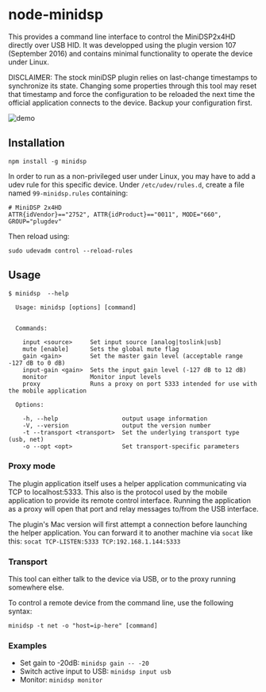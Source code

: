 # node-minidsp
This provides a command line interface to control the MiniDSP2x4HD directly over USB HID. It was developped using the plugin version 107 (September 2016) and contains minimal functionality to operate the device under Linux.

DISCLAIMER: The stock miniDSP plugin relies on last-change timestamps to synchronize its state. Changing some properties through this tool may reset that timestamp and force the configuration to be reloaded the next time the official application connects to the device. Backup your configuration first.

![demo](./demo.gif)

## Installation
```
npm install -g minidsp
```

In order to run as a non-privileged user under Linux, you may have to add a udev rule for this specific device. Under `/etc/udev/rules.d`, create a file named `99-minidsp.rules` containing:

```
# MiniDSP 2x4HD
ATTR{idVendor}=="2752", ATTR{idProduct}=="0011", MODE="660", GROUP="plugdev"
```

Then reload using:

```
sudo udevadm control --reload-rules
```


## Usage
```
$ minidsp  --help

  Usage: minidsp [options] [command]


  Commands:

    input <source>     Set input source [analog|toslink|usb]
    mute [enable]      Sets the global mute flag
    gain <gain>        Set the master gain level (acceptable range -127 dB to 0 dB)
    input-gain <gain>  Sets the input gain level (-127 dB to 12 dB)
    monitor            Monitor input levels
    proxy              Runs a proxy on port 5333 intended for use with the mobile application

  Options:

    -h, --help                  output usage information
    -V, --version               output the version number
    -t --transport <transport>  Set the underlying transport type (usb, net)
    -o --opt <opt>              Set transport-specific parameters
```


### Proxy mode
The plugin application itself uses a helper application communicating via TCP to localhost:5333. This also is the protocol used by the mobile application to provide its remote control interface. Running the application as a proxy will open that port and relay messages to/from the USB interface.

The plugin's Mac version will first attempt a connection before launching the helper application. You can forward it to another machine via `socat` like this: `socat TCP-LISTEN:5333 TCP:192.168.1.144:5333` 

### Transport
This tool can either talk to the device via USB, or to the proxy running somewhere else.

To control a remote device from the command line, use the following syntax:
```
minidsp -t net -o "host=ip-here" [command]
```


### Examples

* Set gain to -20dB: `minidsp gain -- -20`
* Switch active input to USB: `minidsp input usb`
* Monitor: `minidsp monitor`


